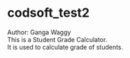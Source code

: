 # codsoft_test2
Author: Ganga Waggy<br>
This is a Student Grade Calculator. <br>
It is used to calculate grade of students.<br>
